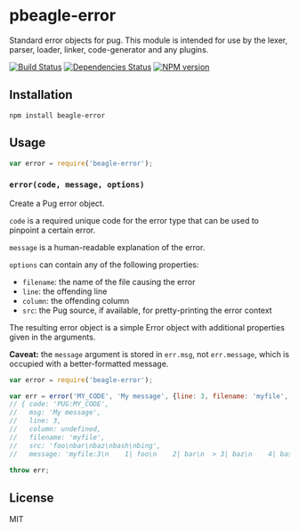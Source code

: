 # pbeagle-error

Standard error objects for pug.  This module is intended for use by the lexer, parser, loader, linker, code-generator and any plugins.

[![Build Status](https://img.shields.io/travis/pugjs/pug-error/master.svg)](https://travis-ci.org/pugjs/pug-error)
[![Dependencies Status](https://david-dm.org/pugjs/pug/status.svg?path=packages/pug-error)](https://david-dm.org/pugjs/pug?path=packages/pug-error)
[![NPM version](https://img.shields.io/npm/v/pug-error.svg)](https://www.npmjs.org/package/pug-error)

## Installation

    npm install beagle-error

## Usage

```js
var error = require('beagle-error');
```

### `error(code, message, options)`

Create a Pug error object.

`code` is a required unique code for the error type that can be used to pinpoint a certain error.

`message` is a human-readable explanation of the error.

`options` can contain any of the following properties:

- `filename`: the name of the file causing the error
- `line`: the offending line
- `column`: the offending column
- `src`: the Pug source, if available, for pretty-printing the error context

The resulting error object is a simple Error object with additional properties given in the arguments.

**Caveat:** the `message` argument is stored in `err.msg`, not `err.message`, which is occupied with a better-formatted message.

```js
var error = require('beagle-error');

var err = error('MY_CODE', 'My message', {line: 3, filename: 'myfile', src: 'foo\nbar\nbaz\nbash\nbing'});
// { code: 'PUG:MY_CODE',
//   msg: 'My message',
//   line: 3,
//   column: undefined,
//   filename: 'myfile',
//   src: 'foo\nbar\nbaz\nbash\nbing',
//   message: 'myfile:3\n    1| foo\n    2| bar\n  > 3| baz\n    4| bash\n    5| bing\n\nMy message' }

throw err;
```

## License

  MIT
